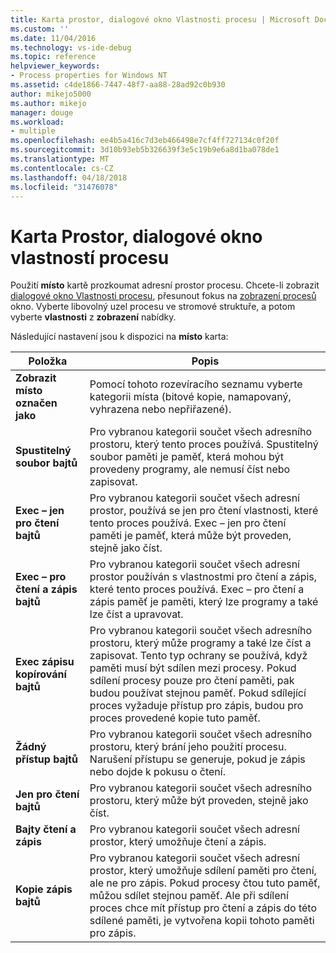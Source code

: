 ```yaml
---
title: Karta prostor, dialogové okno Vlastnosti procesu | Microsoft Docs
ms.custom: ''
ms.date: 11/04/2016
ms.technology: vs-ide-debug
ms.topic: reference
helpviewer_keywords:
- Process properties for Windows NT
ms.assetid: c4de1866-7447-48f7-aa88-28ad92c0b930
author: mikejo5000
ms.author: mikejo
manager: douge
ms.workload:
- multiple
ms.openlocfilehash: ee4b5a416c7d3eb466498e7cf4ff727134c0f20f
ms.sourcegitcommit: 3d10b93eb5b326639f3e5c19b9e6a8d1ba078de1
ms.translationtype: MT
ms.contentlocale: cs-CZ
ms.lasthandoff: 04/18/2018
ms.locfileid: "31476078"
---
```

# <a name="space-tab-process-properties-dialog-box"></a>Karta Prostor, dialogové okno vlastností procesu
Použití **místo** kartě prozkoumat adresní prostor procesu. Chcete-li zobrazit [dialogové okno Vlastnosti procesu](../debugger/process-properties-dialog-box.md), přesunout fokus na [zobrazení procesů](../debugger/processes-view.md) okno. Vyberte libovolný uzel procesu ve stromové struktuře, a potom vyberte **vlastnosti** z **zobrazení** nabídky.  
  
 Následující nastavení jsou k dispozici na **místo** karta:  
  
|Položka|Popis|  
|-----------|-----------------|  
|**Zobrazit místo označen jako**|Pomocí tohoto rozevíracího seznamu vyberte kategorii místa (bitové kopie, namapovaný, vyhrazena nebo nepřiřazené).|  
|**Spustitelný soubor bajtů**|Pro vybranou kategorii součet všech adresního prostoru, který tento proces používá. Spustitelný soubor paměti je paměť, která mohou být provedeny programy, ale nemusí číst nebo zapisovat.|  
|**Exec – jen pro čtení bajtů**|Pro vybranou kategorii součet všech adresní prostor, používá se jen pro čtení vlastnosti, které tento proces používá. Exec – jen pro čtení paměti je paměť, která může být proveden, stejně jako číst.|  
|**Exec – pro čtení a zápis bajtů**|Pro vybranou kategorii součet všech adresní prostor používán s vlastnostmi pro čtení a zápis, které tento proces používá. Exec – pro čtení a zápis paměť je paměti, který lze programy a také lze číst a upravovat.|  
|**Exec zápisu kopírování bajtů**|Pro vybranou kategorii součet všech adresního prostoru, který může programy a také lze číst a zapisovat. Tento typ ochrany se používá, když paměti musí být sdílen mezi procesy. Pokud sdílení procesy pouze pro čtení paměti, pak budou používat stejnou paměť. Pokud sdílející proces vyžaduje přístup pro zápis, budou pro proces provedené kopie tuto paměť.|  
|**Žádný přístup bajtů**|Pro vybranou kategorii součet všech adresního prostoru, který brání jeho použití procesu. Narušení přístupu se generuje, pokud je zápis nebo dojde k pokusu o čtení.|  
|**Jen pro čtení bajtů**|Pro vybranou kategorii součet všech adresního prostoru, který může být proveden, stejně jako číst.|  
|**Bajty čtení a zápis**|Pro vybranou kategorii součet všech adresní prostor, který umožňuje čtení a zápis.|  
|**Kopie zápis bajtů**|Pro vybranou kategorii součet všech adresní prostor, který umožňuje sdílení paměti pro čtení, ale ne pro zápis. Pokud procesy čtou tuto paměť, můžou sdílet stejnou paměť. Ale při sdílení proces chce mít přístup pro čtení a zápis do této sdílené paměti, je vytvořena kopii tohoto paměti pro zápis.|